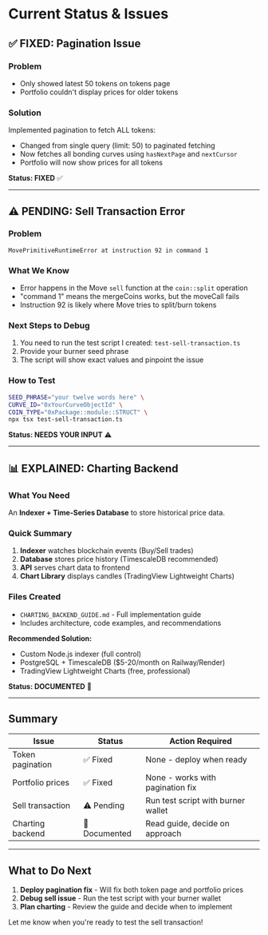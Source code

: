 # Current Status & Issues

## ✅ FIXED: Pagination Issue

### Problem
- Only showed latest 50 tokens on tokens page
- Portfolio couldn't display prices for older tokens

### Solution
Implemented pagination to fetch ALL tokens:
- Changed from single query (limit: 50) to paginated fetching
- Now fetches all bonding curves using `hasNextPage` and `nextCursor`
- Portfolio will now show prices for all tokens

**Status: FIXED** ✅

---

## ⚠️ PENDING: Sell Transaction Error

### Problem
```
MovePrimitiveRuntimeError at instruction 92 in command 1
```

### What We Know
- Error happens in the Move `sell` function at the `coin::split` operation
- "command 1" means the mergeCoins works, but the moveCall fails
- Instruction 92 is likely where Move tries to split/burn tokens

### Next Steps to Debug
1. You need to run the test script I created: `test-sell-transaction.ts`
2. Provide your burner seed phrase
3. The script will show exact values and pinpoint the issue

### How to Test
```bash
SEED_PHRASE="your twelve words here" \
CURVE_ID="0xYourCurveObjectId" \
COIN_TYPE="0xPackage::module::STRUCT" \
npx tsx test-sell-transaction.ts
```

**Status: NEEDS YOUR INPUT** ⚠️

---

## 📊 EXPLAINED: Charting Backend

### What You Need
An **Indexer + Time-Series Database** to store historical price data.

### Quick Summary
1. **Indexer** watches blockchain events (Buy/Sell trades)
2. **Database** stores price history (TimescaleDB recommended)
3. **API** serves chart data to frontend
4. **Chart Library** displays candles (TradingView Lightweight Charts)

### Files Created
- `CHARTING_BACKEND_GUIDE.md` - Full implementation guide
- Includes architecture, code examples, and recommendations

**Recommended Solution:**
- Custom Node.js indexer (full control)
- PostgreSQL + TimescaleDB ($5-20/month on Railway/Render)
- TradingView Lightweight Charts (free, professional)

**Status: DOCUMENTED** 📖

---

## Summary

| Issue | Status | Action Required |
|-------|--------|-----------------|
| Token pagination | ✅ Fixed | None - deploy when ready |
| Portfolio prices | ✅ Fixed | None - works with pagination fix |
| Sell transaction | ⚠️ Pending | Run test script with burner wallet |
| Charting backend | 📖 Documented | Read guide, decide on approach |

---

## What to Do Next

1. **Deploy pagination fix** - Will fix both token page and portfolio prices
2. **Debug sell issue** - Run the test script with your burner wallet
3. **Plan charting** - Review the guide and decide when to implement

Let me know when you're ready to test the sell transaction!
